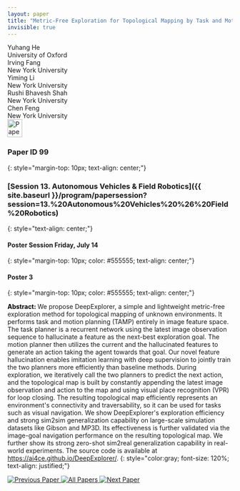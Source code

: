 ```yaml
---
layout: paper
title: "Metric-Free Exploration for Topological Mapping by Task and Motion Imitation in Feature Space"
invisible: true
---
```

<div class="paper-authors">
<div class="paper-author-box">
    <div class="paper-author-name">Yuhang He</div>
    <div class="paper-author-uni">University of Oxford</div>
</div>
<div class="paper-author-box">
    <div class="paper-author-name">Irving Fang</div>
    <div class="paper-author-uni">New York University</div>
</div>
<div class="paper-author-box">
    <div class="paper-author-name">Yiming Li</div>
    <div class="paper-author-uni">New York University</div>
</div>
<div class="paper-author-box">
    <div class="paper-author-name">Rushi Bhavesh Shah</div>
    <div class="paper-author-uni">New York University</div>
</div>
<div class="paper-author-box">
    <div class="paper-author-name">Chen Feng</div>
    <div class="paper-author-uni">New York University</div>
</div>

</div><div class="paper-pdf">
<div> <a href="http://www.roboticsproceedings.org/rss19/p099.pdf"><img src="{{ site.baseurl }}/images/paper_link.png" alt="Paper Website" width = "33"  height = "40"/></a> </div>
</div>

### Paper ID 99
{: style="margin-top: 10px; text-align: center;"}

### [Session 13. Autonomous Vehicles & Field Robotics]({{ site.baseurl }}/program/papersession?session=13.%20Autonomous%20Vehicles%20%26%20Field%20Robotics)
{: style="text-align: center;"}

#### Poster Session Friday, July 14
{: style="margin-top: 10px; color: #555555; text-align: center;"}

#### Poster 3
{: style="margin-top: 10px; color: #555555; text-align: center;"}

<b style="color: black;">Abstract: </b>We propose DeepExplorer, a simple and lightweight metric-free exploration method for topological mapping of unknown environments. It performs task and motion planning (TAMP) entirely in image feature space. The task planner is a recurrent network using the latest image observation sequence to hallucinate a feature as the next-best exploration goal. The motion planner then utilizes the current and the hallucinated features to generate an action taking the agent towards that goal.  Our novel feature hallucination enables imitation learning with deep supervision to jointly train the two planners more efficiently than baseline methods. During exploration, we iteratively call the two planners to predict the next action, and the topological map is built by constantly appending the latest image observation and action to the map and using visual place recognition (VPR) for loop closing. 
The resulting topological map efficiently represents an environment's connectivity and traversability, so it can be used for tasks such as visual navigation. We show DeepExplorer's exploration efficiency and strong sim2sim generalization capability on large-scale simulation datasets like Gibson and MP3D. Its effectiveness is further validated via the image-goal navigation performance on the resulting topological map. We further show its strong zero-shot sim2real generalization capability in real-world experiments. The source code is available at https://ai4ce.github.io/DeepExplorer/.
{: style="color:gray; font-size: 120%; text-align: justified;"}


<div class="paper-menu">
<a href="{{ site.baseurl }}/program/papers/098/"> <img src="{{ site.baseurl }}/images/previous_paper_icon.png" alt="Previous Paper" title="Previous Paper"/> </a>
<a href="{{ site.baseurl }}/program/papers"><img src="{{ site.baseurl }}/images/overview_icon.png" alt="All Papers" title="All Papers"/> </a>
<a href="{{ site.baseurl }}/program/papers/100/"> <img src="{{ site.baseurl }}/images/next_paper_icon.png" alt="Next Paper" title="Next Paper"/> </a>

</div>
